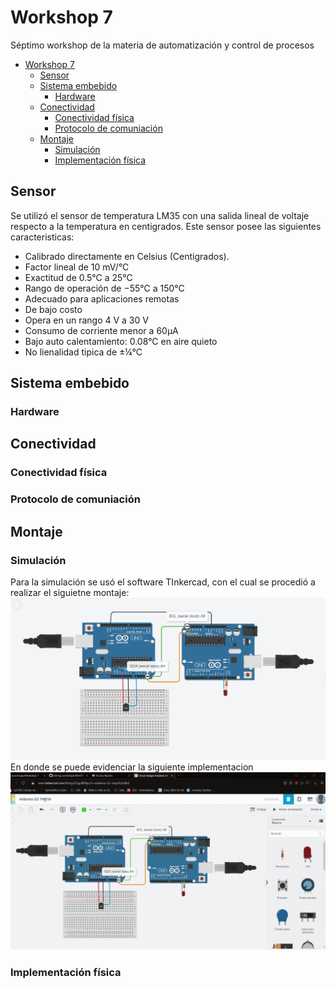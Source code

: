 # Workshop 7
Séptimo workshop de la materia de automatización y control de procesos

- [Workshop 7](#workshop-7)
  - [Sensor](#sensor)
  - [Sistema embebido](#sistema-embebido)
    - [Hardware](#hardware)
  - [Conectividad](#conectividad)
    - [Conectividad física](#conectividad-física)
    - [Protocolo de comuniación](#protocolo-de-comuniación)
  - [Montaje](#montaje)
    - [Simulación](#simulación)
    - [Implementación física](#implementación-física)

## Sensor
Se utilizó el sensor de temperatura LM35 con una salida lineal de voltaje respecto a la temperatura en centigrados. Este sensor posee las siguientes caracteristicas: 
- Calibrado directamente en Celsius (Centigrados).
- Factor lineal de 10 mV/°C
- Exactitud de 0.5°C a 25°C
- Rango de operación de −55°C a 150°C
- Adecuado para aplicaciones remotas
- De bajo costo
- Opera en un rango 4 V a 30 V
- Consumo de corriente menor a 60μA
- Bajo auto calentamiento: 0.08°C en aire quieto
- No lienalidad tipica de ±¼°C


## Sistema embebido
### Hardware
## Conectividad
### Conectividad física
### Protocolo de comuniación
## Montaje
### Simulación
Para la simulación se usó el software TInkercad, con el cual se procedió a realizar el siguietne montaje:
![conexión circuito](Conexion.png)
En donde se puede evidenciar la siguiente implementacion
![simulacion](Simulacion.gif)
### Implementación física
